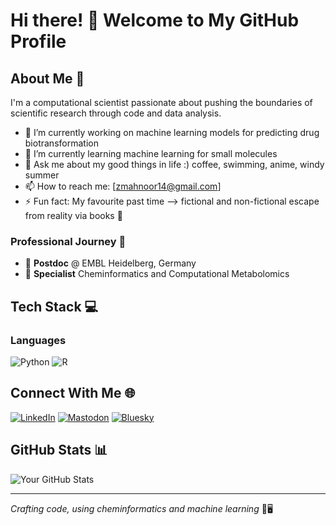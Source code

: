 # Hi there! 👋 Welcome to My GitHub Profile

## About Me 🧬

I'm a computational scientist passionate about pushing the boundaries of scientific research through code and data analysis.

- 🔭 I’m currently working on machine learning models for predicting drug biotransformation
- 🌱 I’m currently learning machine learning for small molecules
- 💬 Ask me about my good things in life :) coffee, swimming, anime, windy summer 
- 📫 How to reach me: [zmahnoor14@gmail.com]
- ⚡ Fun fact: My favourite past time --> fictional and non-fictional escape from reality via books 📖

### Professional Journey 🔬
* 🔬 **Postdoc** @ EMBL Heidelberg, Germany
* 🤖 **Specialist** Cheminformatics and Computational Metabolomics

## Tech Stack 💻

### Languages
![Python](https://img.shields.io/badge/-Python-3776AB?style=flat-square&logo=python&logoColor=white)
![R](https://img.shields.io/badge/-R-276DC3?style=flat-square&logo=r&logoColor=white)

## Connect With Me 🌐

[![LinkedIn](https://img.shields.io/badge/-LinkedIn-0A66C2?style=flat-square&logo=linkedin&logoColor=white)](https://www.linkedin.com/in/zedmahnoor/)
[![Mastodon](https://img.shields.io/badge/-Mastodon-6364FF?style=flat-square&logo=mastodon&logoColor=white)](https://mastodon.social/@zmahnoor)
[![Bluesky](https://img.shields.io/badge/-Bluesky-1D9BF0?style=flat-square&logo=bluesky&logoColor=white)](https://bsky.app/profile/zmahnoor.bsky.social)

## GitHub Stats 📊

![Your GitHub Stats](https://github-readme-stats.vercel.app/api?username=zmahnoor14&show_icons=true&theme=radical)

---

*Crafting code, using cheminformatics and machine learning* 🧪🖥️
